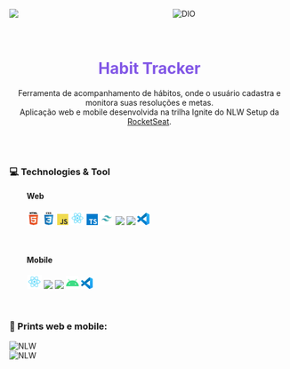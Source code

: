 <!--Banner session-->
<p>
  <img src="https://i.postimg.cc/gkShTXDv/rocketseat.png' alt="DIO" tittle="Logo Rocketseat" width="210" align="left">
  <img src="https://i.postimg.cc/N0j8gBPC/nlw-setup.png" alt="DIO" tittle="Logo NLW Setup" width="210" align="right">
</p>
<br><br><br>

<!--About session-->
<h1 align="center" style="color:#8257e6">Habit Tracker</h1>

<p align="center">
  Ferramenta de acompanhamento de hábitos, onde o usuário cadastra e monitora suas resoluções e metas.<br>
  Aplicação web e mobile desenvolvida na trilha Ignite do NLW Setup da <a href="https://www.rocketseat.com.br/">RocketSeat</a>.
</p>
<br><br>

<!-- Ícones das linguagens -->
<h3> 💻 Technologies & Tool </h3>

<h4> &emsp;&emsp; Web </h4>
<p align="left"> &emsp;&emsp;
  <code><img height="23" src="https://raw.githubusercontent.com/github/explore/80688e429a7d4ef2fca1e82350fe8e3517d3494d/topics/html/html.png"></code>
  <code><img height="23" src="https://raw.githubusercontent.com/github/explore/80688e429a7d4ef2fca1e82350fe8e3517d3494d/topics/css/css.png"></code>
  <code><img height="20" src="https://raw.githubusercontent.com/github/explore/80688e429a7d4ef2fca1e82350fe8e3517d3494d/topics/javascript/javascript.png"></code>
  <code><img height="25" src="https://raw.githubusercontent.com/github/explore/80688e429a7d4ef2fca1e82350fe8e3517d3494d/topics/react/react.png"></code>
  <code><img height="20" src="https://raw.githubusercontent.com/github/explore/80688e429a7d4ef2fca1e82350fe8e3517d3494d/topics/typescript/typescript.png"></code>
  <code><img height="24" src="https://raw.githubusercontent.com/github/explore/80688e429a7d4ef2fca1e82350fe8e3517d3494d/topics/tailwind/tailwind.png"></code>
  <code><img height="24" src="https://i.postimg.cc/52ZLLLPv/fastify.png"></code>
  <code><img height="25" src="https://www.soat.fr/assets/images/formation/NodeJS.png"></code>
  <code><img height="22" src="https://raw.githubusercontent.com/github/explore/80688e429a7d4ef2fca1e82350fe8e3517d3494d/topics/visual-studio-code/visual-studio-code.png"></code>
</p>
<br>

<h4> &emsp;&emsp; Mobile </h4>
<p align="left"> &emsp;&emsp;
  <code><img height="26" src="https://raw.githubusercontent.com/github/explore/80688e429a7d4ef2fca1e82350fe8e3517d3494d/topics/react-native/react-native.png"></code>
  <code><img height="23" src="https://i.postimg.cc/TYBx6CQn/logo-expo.png"></code>
  <code><img height="23" src="https://i.postimg.cc/V6vWMpby/Android-Studio-Icon-2021.png"></code>
  <code><img height="23" src="https://raw.githubusercontent.com/github/explore/80688e429a7d4ef2fca1e82350fe8e3517d3494d/topics/android/android.png"></code>
  <code><img height="21" src="https://raw.githubusercontent.com/github/explore/80688e429a7d4ef2fca1e82350fe8e3517d3494d/topics/visual-studio-code/visual-studio-code.png"></code>
</p>
<br>

<h3> 🚀 Prints web e mobile: </h3>
<p>
  <img src="https://i.postimg.cc/Gm2Nfwxr/web.png" alt="NLW" tittle="Print versão web" width="480" align="left" style="margin-right: 5px">
  <img src="https://i.postimg.cc/ZKJXry9W/mobile.png" alt="NLW" tittle="Print versão mobile" width="480" align="left">
</p>


